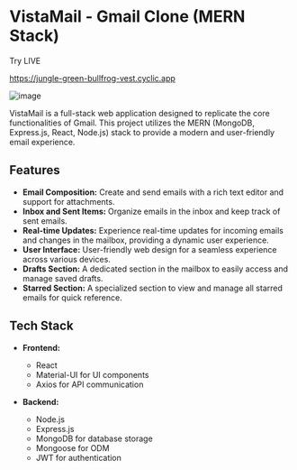 # VistaMail - Gmail Clone (MERN Stack)

Try LIVE

https://jungle-green-bullfrog-vest.cyclic.app

![image](https://github.com/Shree1291/VistaMail-deploy/assets/97882995/d9abac6c-9fc8-4e42-be4a-a7622944ed02)


VistaMail is a full-stack web application designed to replicate the core functionalities of Gmail. This project utilizes the MERN (MongoDB, Express.js, React, Node.js) stack to provide a modern and user-friendly email experience.

## Features

- **Email Composition:** Create and send emails with a rich text editor and support for attachments.
- **Inbox and Sent Items:** Organize emails in the inbox and keep track of sent emails.
- **Real-time Updates:** Experience real-time updates for incoming emails and changes in the mailbox, providing a dynamic user experience.
- **User Interface:** User-friendly web design for a seamless experience across various devices.
- **Drafts Section:** A dedicated section in the mailbox to easily access and manage saved drafts.
- **Starred Section:** A specialized section to view and manage all starred emails for quick reference.

## Tech Stack

- **Frontend:**
  - React
  - Material-UI for UI components
  - Axios for API communication

- **Backend:**
  - Node.js
  - Express.js
  - MongoDB for database storage
  - Mongoose for ODM
  - JWT for authentication


